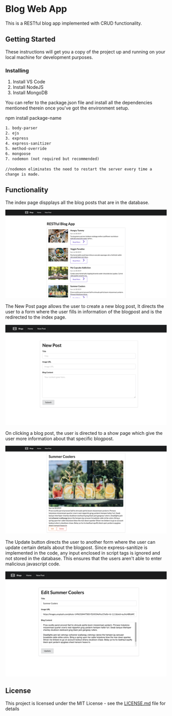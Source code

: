# Blog Web App

This is a RESTful blog app implemented with CRUD functionality. 

## Getting Started

These instructions will get you a copy of the project up and running on your local machine for development purposes.


### Installing

1. Install VS Code
2. Install NodeJS 
3. Install MongoDB


You can refer to the package.json file and install all the dependencies mentioned therein once you've got the environment setup. 

npm install package-name

```
1. body-parser
2. ejs
3. express
4. express-sanitizer
5. method-override
6. mongoose
7. nodemon (not required but recommended)

//nodemon eliminates the need to restart the server every time a change is made.
```

## Functionality 

The index page dispplays all the blog posts that are in the database. 


![ScreenShot](https://github.com/poornimaSapkal/Blog-Web-App/blob/master/images/index.png)



The New Post page allows the user to create a new blog post, It directs the user to a form where the user fills in information of the blogpost and is the redirected to the index page. 


![ScreenShot](https://github.com/poornimaSapkal/Blog-Web-App/blob/master/images/new.png)



On clicking a blog post, the user is directed to a show page which give the user more information about that specific blogpost.


![ScreenShot](https://github.com/poornimaSapkal/Blog-Web-App/blob/master/images/show.png)



The Update button directs the user to another form where the user can update certain details about the blogpost. Since express-sanitize is implemented in the code, any input enclosed in script tags is ignored and not stored in the database. This ensures that the users aren't able to enter malicious javascript code.


![ScreenShot](https://github.com/poornimaSapkal/Blog-Web-App/blob/master/images/update.png)

## License

This project is licensed under the MIT License - see the [LICENSE.md](LICENSE.md) file for details
